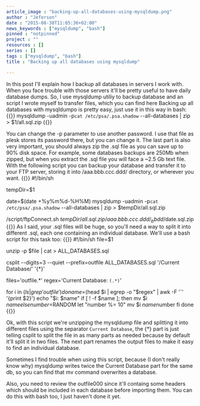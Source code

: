 ```yaml
---
article_image : "backing-up-all-databases-using-mysqldump.png"
author : "Jeferson"
date : "2015-08-30T11:05:36+02:00"
news_keywords : ["mysqldump", "bash"]
pinned : "notpinned"
project : ""
resources : []
series : []
tags : ["mysqldump", "bash"]
title : "Backing up all databases using mysqldump"

---
```

In this post I'll explain how I backup all databases in servers I work with. When you face trouble with those servers it'll be pretty useful to have daily database dumps.
So, I use mysqldump utiliy to backup database and an script I wrote myself to transfer files, which you can find here
Backing up all databases with mysqldumpo is pretty easy, just use it in this way in bash:
{{<highlight sh>}}
mysqldump -uadmin -p`cat /etc/psa/.psa.shadow` --all-databases | zip > $1/all.sql.zip
{{</highlight>}}

You can change the -p parameter to use another password. I use that file as plesk stores its password there, but you can change it. The last part is also very important, you should always zip the .sql file as you can save up to 90% disk space. For example, some databases backups are 250Mb when zipped, but when you extract the .sql file you will face a ~2.5 Gb text file.
With the following script you can backup your database and transfer it to your FTP server, storing it into /aaa.bbb.ccc.ddd/ directory, or wherever you want.
{{<highlight bash>}}
#!/bin/sh

tempDir=$1

date=$(date +%y%m%d-%H%M)
mysqldump -uadmin -p`cat /etc/psa/.psa.shadow` --all-databases | zip > $tempDir/all.sql.zip

/script/ftpConnect.sh $tempDir/all.sql.zip /aaa.bbb.ccc.ddd/_bbdd/$date.sql.zip
{{</highlight>}}
As I said, your .sql files will be huge, so you'll need a way to split it into different .sql, each one containing an individual database. We'll use a bash script for this task too:
{{<highlight bash>}}
#!/bin/sh
file=$1

unzip -p $file | cat > ALL_DATABASES.sql

csplit --digits=3 --quiet --prefix=outfile ALL_DATABASES.sql '/Current Database/' '{*}'

files='outfile.*'
regex='Current Database: `(.*)`'

for i in $(ls | grep 'outfile')
do
	name=$(head $i | egrep -o "$regex" | awk -F '`' '{print $2}')
	echo "$i: $name"
    if [ ! -f $name ]; then
	    mv $i $name
    else
        number=$RANDOM
        let "number %= 10"
        mv $i $name$number
    fi
done
{{</highlight>}}

Ok, with this script we're unzipping the mysqldump file and splitting it into different files using the separator `Current Database`, the {*} part is just telling csplit to split the file in as many parts as needed because by default it'll split it in two files. The next part renames the output files to make it easy to find an individual database.

Sometimes I find trouble when using this script, because (I don't really know why) mysqldump writes twice the Current Database part for the same db, so you can find that mv command overwrites a database.

Also, you need to review the outfile000 since it'll containg some headers which should be included in each database before importing them. You can do this with bash too, I just haven't done it yet.
